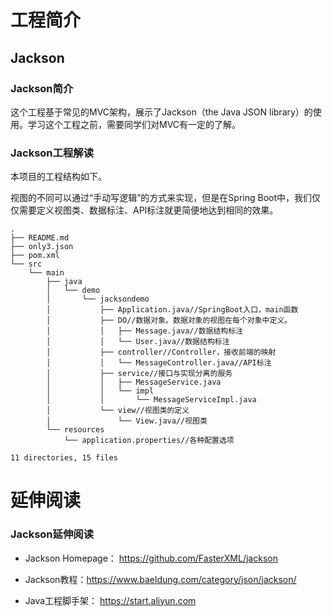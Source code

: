 # 工程简介

## Jackson

### Jackson简介

这个工程基于常见的MVC架构，展示了Jackson（the Java JSON library）的使用。学习这个工程之前，需要同学们对MVC有一定的了解。

### Jackson工程解读

本项目的工程结构如下。

视图的不同可以通过“手动写逻辑”的方式来实现，但是在Spring Boot中，我们仅仅需要定义视图类、数据标注、API标注就更简便地达到相同的效果。

```
.
├── README.md
├── only3.json
├── pom.xml
└── src
    └── main
        ├── java
        │   └── demo
        │       └── jacksondemo
        │           ├── Application.java//SpringBoot入口，main函数
        │           ├── DO//数据对象。数据对象的视图在每个对象中定义。
        │           │   ├── Message.java//数据结构标注
        │           │   └── User.java//数据结构标注
        │           ├── controller//Controller，接收前端的映射
        │           │   └── MessageController.java//API标注
        │           ├── service//接口与实现分离的服务
        │           │   ├── MessageService.java
        │           │   └── impl
        │           │       └── MessageServiceImpl.java
        │           └── view//视图类的定义
        │               └── View.java//视图类
        └── resources
            └── application.properties//各种配置选项

11 directories, 15 files
```

# 延伸阅读

### Jackson延伸阅读

* Jackson Homepage： https://github.com/FasterXML/jackson

* Jackson教程：https://www.baeldung.com/category/json/jackson/

* Java工程脚手架： https://start.aliyun.com
